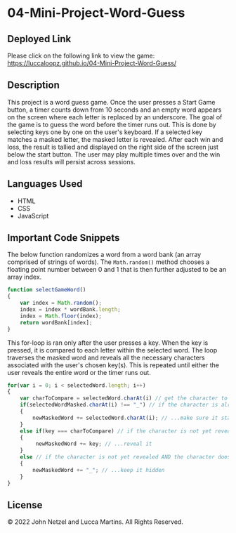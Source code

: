 # 04-Mini-Project-Word-Guess

## **Deployed Link**

Please click on the following link to view the game: https://luccaloopz.github.io/04-Mini-Project-Word-Guess/

## **Description**

This project is a word guess game. Once the user presses a Start Game button, a timer counts down from 10 seconds and an empty word appears on the screen where each letter is replaced by an underscore. The goal of the game is to guess the word before the timer runs out. This is done by selecting keys one by one on the user's keyboard. If a selected key matches a masked letter, the masked letter is revealed. After each win and loss, the result is tallied and displayed on the right side of the screen just below the start button. The user may play multiple times over and the win and loss results will persist across sessions. 

## **Languages Used**

* HTML
* CSS
* JavaScript

## **Important Code Snippets**

The below function randomizes a word from a word bank (an array comprised of strings of words). The `Math.random()` method chooses a floating point number between 0 and 1 that is then further adjusted to be an array index.

```JavaScript
function selectGameWord()
{
    var index = Math.random();
    index = index * wordBank.length;
    index = Math.floor(index);
    return wordBank[index];
}
```

This for-loop is ran only after the user presses a key. When the key is pressed, it is compared to each letter within the selected word. The loop traverses the masked word and reveals all the necessary characters associated with the user's chosen key(s). This is repeated until either the user reveals the entire word or the timer runs out.

```JavaScript
for(var i = 0; i < selectedWord.length; i++)
{
    var charToCompare = selectedWord.charAt(i) // get the character to compare to the entered keystroke
    if(selectedWordMasked.charAt(i) !== "_") // if the character is already revealed...
    {
        newMaskedWord += selectedWord.charAt(i); // ...make sure it stayes revealed
    }
    else if(key === charToCompare) // if the character is not yet revealed but the character matches the keystroke...
    {
         newMaskedWord += key; // ...reveal it
    }
    else // if the character is not yet revealed AND the character does not match the keystroke...
    {
        newMaskedWord += "_"; // ...keep it hidden
    }
}
```

## **License**

&copy; 2022 John Netzel and Lucca Martins. All Rights Reserved.